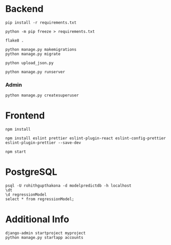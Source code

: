 # Backend
    pip install -r requirements.txt

    python -m pip freeze > requirements.txt

    flake8 .

    python manage.py makemigrations
    python manage.py migrate

    python upload_json.py

    python manage.py runserver

### Admin
    python manage.py createsuperuser


# Frontend
    npm install

    npm install eslint prettier eslint-plugin-react eslint-config-prettier eslint-plugin-prettier --save-dev

    npm start

# PostgreSQL
    psql -U rohithgupthakona -d modelpredictdb -h localhost
    \dt
    \d regressionModel
    select * from regressionModel;

# Additional Info
    django-admin startproject myproject
    python manage.py startapp accounts
